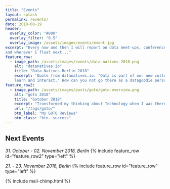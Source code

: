 ```yaml
---
title: "Events"
layout: splash
permalink: /events/
date: 2018-08-19
header: 
  overlay_color: "#000"
  overlay_filter: "0.5"
  overlay_image: /assets/images/events/event.jpg
excerpt: "Every now and then I will report on data meet-ups, conferences and workshops from Berlin, Germany, Mars 
and wherever I float next..."
feature_row:
  - image_path: /assets/images/events/data-natives-2018.png
    alt: "datanatives.io"
    title: "Data Natives Berlin 2018"
    excerpt: 'Quote from datanatives.io: "Data is part of our new cultural identity, transforming the way we communicate, 
    learn and interact." How can you not go there as a datagoodie person?'
feature_row2:
  - image_path: /assets/images/posts/goto/goto-overview.png
    alt: "goto 2018"
    title: "Gotober 2018"
    excerpt: "Transformed my thinking about Technology when I was there in 2016."
    url: "/tags/goto/"
    btn_label: "My GOTO Reviews"
    btn_class: "btn--success"
---
```


## Next Events
*31. October - 02. November 2018, Berlin*
{% include feature_row id="feature_row2" type="left" %}

*21. - 23. November 2018, Berlin*
{% include feature_row id="feature_row" type="left" %}

{% include mail-chimp.html %}